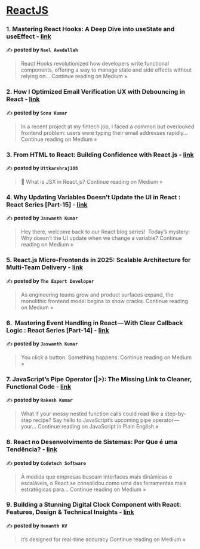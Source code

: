 
<h1><a href=https://medium.com/tag/reactjs/recommended target="_blank" rel="noopener noreferrer">ReactJS</a></h1>
<h3>1. Mastering React Hooks: A Deep Dive into useState and useEffect - <a href="https://medium.com/@nael.awadallah/mastering-react-hooks-a-deep-dive-into-usestate-and-useeffect-280d28d0d18b?source=rss------reactjs-5" target="_blank" rel="noopener noreferrer">link</a></h3>

✍️ **posted by `Nael Awadallah`**

<blockquote>React Hooks revolutionized how developers write functional components, offering a way to manage state and side effects without relying on…
Continue reading on Medium »</blockquote>

<h3>2. How I Optimized Email Verification UX with Debouncing in React - <a href="https://medium.com/@ksonuraj1/how-i-optimized-email-verification-ux-with-debouncing-in-react-4df5cba57101?source=rss------reactjs-5" target="_blank" rel="noopener noreferrer">link</a></h3>

✍️ **posted by `Sonu Kumar`**

<blockquote>In a recent project at my fintech job, I faced a common but overlooked frontend problem: users were typing their email addresses rapidly…
Continue reading on Medium »</blockquote>

<h3>3. From HTML to React: Building Confidence with React.js - <a href="https://medium.com/@uttkarshraj115/from-html-to-react-building-confidence-with-react-js-0870f5b2abf2?source=rss------reactjs-5" target="_blank" rel="noopener noreferrer">link</a></h3>

✍️ **posted by `Uttkarshraj108`**

<blockquote>🧠 What is JSX in React.js?
Continue reading on Medium »</blockquote>

<h3>4.  Why Updating Variables Doesn’t Update the UI in React : React Series [Part-15] - <a href="https://medium.com/@jaswanth_270602/why-updating-variables-doesnt-update-the-ui-in-react-react-series-part-15-50d2d89bb676?source=rss------reactjs-5" target="_blank" rel="noopener noreferrer">link</a></h3>

✍️ **posted by `Jaswanth Kumar`**

<blockquote>Hey there, welcome back to our React blog series!
 Today’s mystery: Why doesn’t the UI update when we change a variable?
Continue reading on Medium »</blockquote>

<h3>5.  React.js Micro-Frontends in 2025: Scalable Architecture for Multi-Team Delivery  - <a href="https://the-expert-developer.medium.com/react-js-micro-frontends-in-2025-scalable-architecture-for-multi-team-delivery-11b3f50c9bd7?source=rss------reactjs-5" target="_blank" rel="noopener noreferrer">link</a></h3>

✍️ **posted by `The Expert Developer`**

<blockquote>As engineering teams grow and product surfaces expand, the monolithic frontend model begins to show cracks.
Continue reading on Medium »</blockquote>

<h3>6. ️ Mastering Event Handling in React — With Clear Callback Logic : React Series [Part-14] - <a href="https://medium.com/@jaswanth_270602/%EF%B8%8F-mastering-event-handling-in-react-with-clear-callback-logic-react-series-part-14-f528388b9b05?source=rss------reactjs-5" target="_blank" rel="noopener noreferrer">link</a></h3>

✍️ **posted by `Jaswanth Kumar`**

<blockquote>You click a button. Something happens.
Continue reading on Medium »</blockquote>

<h3>7. JavaScript’s Pipe Operator (|>): The Missing Link to Cleaner, Functional Code - <a href="https://javascript.plainenglish.io/javascripts-pipe-operator-the-missing-link-to-cleaner-functional-code-69b5868c5cd6?source=rss------reactjs-5" target="_blank" rel="noopener noreferrer">link</a></h3>

✍️ **posted by `Rakesh Kumar`**

<blockquote>What if your messy nested function calls could read like a step-by-step recipe? Say hello to JavaScript’s upcoming pipe operator — your…
Continue reading on JavaScript in Plain English »</blockquote>

<h3>8. React no Desenvolvimento de Sistemas: Por Que é uma Tendência? - <a href="https://medium.com/@contato_89416/react-no-desenvolvimento-de-sistemas-por-que-%C3%A9-uma-tend%C3%AAncia-c4f8e24f09c5?source=rss------reactjs-5" target="_blank" rel="noopener noreferrer">link</a></h3>

✍️ **posted by `Codetech Software`**

<blockquote>À medida que empresas buscam interfaces mais dinâmicas e escaláveis, o React se consolidou como uma das ferramentas mais estratégicas para…
Continue reading on Medium »</blockquote>

<h3>9. Building a Stunning Digital Clock Component with React: Features, Design & Technical Insights - <a href="https://hemanthkollanur.medium.com/building-a-stunning-digital-clock-component-with-react-features-design-technical-insights-81af3d20a859?source=rss------reactjs-5" target="_blank" rel="noopener noreferrer">link</a></h3>

✍️ **posted by `Hemanth KV`**

<blockquote>it’s designed for real-time accuracy
Continue reading on Medium »</blockquote>

